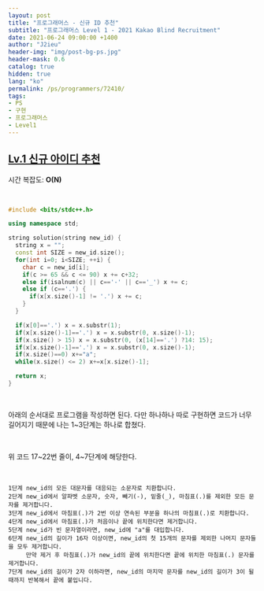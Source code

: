 ```yaml
---
layout: post
title: "프로그래머스 - 신규 ID 추천"
subtitle: "프로그래머스 Level 1 - 2021 Kakao Blind Recruitment"
date: 2021-06-24 09:00:00 +1400
author: "J2ieu"
header-img: "img/post-bg-ps.jpg"
header-mask: 0.6
catalog: true
hidden: true
lang: "ko"
permalink: /ps/programmers/72410/
tags:
- PS
- 구현
- 프로그래머스
- Level1
---
```


## [Lv.1 신규 아이디 추천](https://programmers.co.kr/learn/courses/30/lessons/72410)

시간 복잡도: **O(N)**

<br> 

```cpp
#include <bits/stdc++.h>

using namespace std;

string solution(string new_id) {
  string x = "";
  const int SIZE = new_id.size();
  for(int i=0; i<SIZE; ++i) {
    char c = new_id[i];
    if(c >= 65 && c <= 90) x += c+32;
    else if(isalnum(c) || c=='-' || c=='_') x += c;  
    else if (c=='.') {
      if(x[x.size()-1] != '.') x += c;
    }
  }

  if(x[0]=='.') x = x.substr(1);
  if(x[x.size()-1]=='.') x = x.substr(0, x.size()-1);
  if(x.size() > 15) x = x.substr(0, (x[14]=='.') ?14: 15);
  if(x[x.size()-1]=='.') x = x.substr(0, x.size()-1);
  if(x.size()==0) x+="a";
  while(x.size() <= 2) x+=x[x.size()-1];

  return x;
}
```

<br>

아래의 순서대로 프로그램을 작성하면 된다. 다만 하나하나 따로 구현하면 코드가 너무 길어지기 때문에 나는 1~3단계는 하나로 합쳤다.

<br>

위 코드 17~22번 줄이, 4~7단계에 해당한다.

<br>

```
1단계 new_id의 모든 대문자를 대응되는 소문자로 치환합니다.
2단계 new_id에서 알파벳 소문자, 숫자, 빼기(-), 밑줄(_), 마침표(.)를 제외한 모든 문자를 제거합니다.
3단계 new_id에서 마침표(.)가 2번 이상 연속된 부분을 하나의 마침표(.)로 치환합니다.
4단계 new_id에서 마침표(.)가 처음이나 끝에 위치한다면 제거합니다.
5단계 new_id가 빈 문자열이라면, new_id에 "a"를 대입합니다.
6단계 new_id의 길이가 16자 이상이면, new_id의 첫 15개의 문자를 제외한 나머지 문자들을 모두 제거합니다.
     만약 제거 후 마침표(.)가 new_id의 끝에 위치한다면 끝에 위치한 마침표(.) 문자를 제거합니다.
7단계 new_id의 길이가 2자 이하라면, new_id의 마지막 문자를 new_id의 길이가 3이 될 때까지 반복해서 끝에 붙입니다.
```